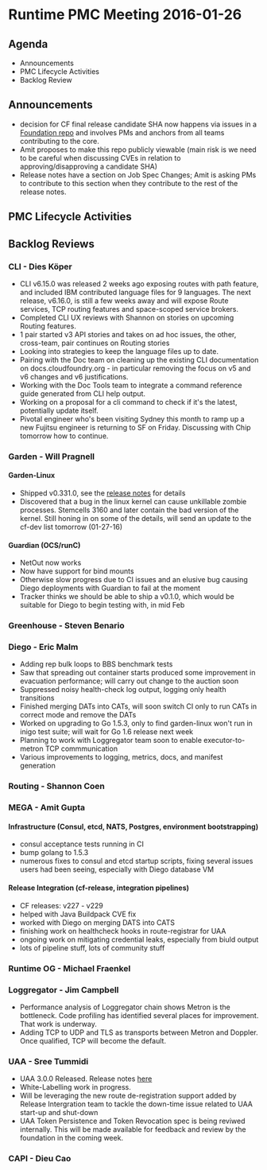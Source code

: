 # Runtime PMC Meeting 2016-01-26

## Agenda
* Announcements
* PMC Lifecycle Activities
* Backlog Review

## Announcements
- decision for CF final release candidate SHA now happens via issues in a [Foundation repo](https://github.com/cloudfoundry/cf-final-release-election) and involves PMs and anchors from all teams contributing to the core.
- Amit proposes to make this repo publicly viewable (main risk is we need to be careful when discussing CVEs in relation to approving/disapproving a candidate SHA)
- Release notes have a section on Job Spec Changes; Amit is asking PMs to contribute to this section when they contribute to the rest of the release notes.

## PMC Lifecycle Activities

## Backlog Reviews

### CLI - Dies Köper
- CLI v6.15.0 was released 2 weeks ago exposing routes with path feature, and included IBM contributed language files for 9 languages. The next release, v6.16.0, is still a few weeks away and will expose Route services, TCP routing features and space-scoped service brokers.
- Completed CLI UX reviews with Shannon on stories on upcoming Routing features.
- 1 pair started v3 API stories and takes on ad hoc issues, the other, cross-team, pair continues on Routing stories 
- Looking into strategies to keep the language files up to date.
- Pairing with the Doc team on cleaning up the existing CLI documentation on docs.cloudfoundry.org - in particular removing the focus on v5 and v6 changes and v6 justifications.
- Working with the Doc Tools team to integrate a command reference guide generated from CLI help output.
- Working on a proposal for a cli command to check if it's the latest, potentially update itself.
- Pivotal engineer who's been visiting Sydney this month to ramp up a new Fujitsu engineer is returning to SF on Friday. Discussing with Chip tomorrow how to continue.

### Garden - Will Pragnell

#### Garden-Linux

- Shipped v0.331.0, see the [release notes](https://github.com/cloudfoundry-incubator/garden-linux-release/releases/tag/v0.331.0) for details
- Discovered that a bug in the linux kernel can cause unkillable zombie processes. Stemcells 3160 and later contain the bad version of the kernel. Still honing in on some of the details, will send an update to the cf-dev list tomorrow (01-27-16)

#### Guardian (OCS/runC)

- NetOut now works
- Now have support for bind mounts
- Otherwise slow progress due to CI issues and an elusive bug causing Diego deployments with Guardian to fail at the moment
- Tracker thinks we should be able to ship a v0.1.0, which would be suitable for Diego to begin testing with, in mid Feb

### Greenhouse - Steven Benario

### Diego - Eric Malm

- Adding rep bulk loops to BBS benchmark tests
- Saw that spreading out container starts produced some improvement in evacuation performance; will carry out change to the auction soon
- Suppressed noisy health-check log output, logging only health transitions
- Finished merging DATs into CATs, will soon switch CI only to run CATs in correct mode and remove the DATs
- Worked on upgrading to Go 1.5.3, only to find garden-linux won't run in inigo test suite; will wait for Go 1.6 release next week
- Planning to work with Loggregator team soon to enable executor-to-metron TCP commmunication
- Various improvements to logging, metrics, docs, and manifest generation


### Routing - Shannon Coen

### MEGA - Amit Gupta

#### Infrastructure (Consul, etcd, NATS, Postgres, environment bootstrapping)
- consul acceptance tests running in CI
- bump golang to 1.5.3
- numerous fixes to consul and etcd startup scripts, fixing several issues users had been seeing, especially with Diego database VM

#### Release Integration (cf-release, integration pipelines)
- CF releases: v227 - v229
- helped with Java Buildpack CVE fix
- worked with Diego on merging DATS into CATS
- finishing work on healthcheck hooks in route-registrar for UAA
- ongoing work on mitigating credential leaks, especially from biuld output
- lots of pipeline stuff, lots of community stuff

### Runtime OG - Michael Fraenkel

### Loggregator - Jim Campbell
- Performance analysis of Loggregator chain shows Metron is the bottleneck. Code profiling has identified several places for improvement. That work is underway.
- Adding TCP to UDP and TLS as transports between Metron and Doppler. Once qualified, TCP will become the default.

### UAA - Sree Tummidi

- UAA 3.0.0 Released. Release notes [here](https://github.com/cloudfoundry/uaa/releases/tag/3.0.0)
- White-Labelling work in progress. 
- Will be leveraging the new route de-registration support added by Release Intergration team to tackle the down-time issue related to 
  UAA start-up and shut-down
- UAA Token Persistence and Token Revocation spec is being reviwed internally. This will be made available for feedback and review by the foundation in the coming week.

### CAPI - Dieu Cao
